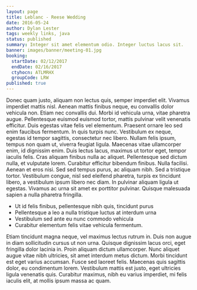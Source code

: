 ```yaml
---
layout: page
title: Leblanc - Reese Wedding
date: 2016-05-24
author: Dylan Lester
tags: weekly links, java
status: published
summary: Integer sit amet elementum odio. Integer luctus lacus sit.
banner: images/banner/meeting-01.jpg
booking:
  startDate: 02/12/2017
  endDate: 02/16/2017
  ctyhocn: ATLMRHX
  groupCode: LRW
published: true
---
```

Donec quam justo, aliquam non lectus quis, semper imperdiet elit. Vivamus imperdiet mattis nisl. Aenean mattis finibus neque, eu convallis dolor vehicula non. Etiam nec convallis dui. Morbi id vehicula urna, vitae pharetra augue. Pellentesque euismod euismod tortor, mattis pulvinar velit venenatis efficitur. Duis egestas vitae felis vel elementum. Praesent ornare leo sed enim faucibus fermentum. In quis turpis nunc. Vestibulum ex neque, egestas id tempor sagittis, consectetur nec libero. Nullam felis ipsum, tempus non quam ut, viverra feugiat ligula.
Maecenas vitae ullamcorper enim, id dignissim enim. Duis lectus lacus, maximus ut tortor eget, tempor iaculis felis. Cras aliquam finibus nulla ac aliquet. Pellentesque sed dictum nulla, et vulputate lorem. Curabitur efficitur bibendum finibus. Nulla facilisi. Aenean et eros nisi. Sed sed tempus purus, ac aliquam nibh. Sed a tristique tortor. Vestibulum congue, nisl sed eleifend pharetra, turpis ex tincidunt libero, a vestibulum ipsum libero nec diam. In pulvinar aliquam ligula ut egestas. Vivamus ac urna sit amet ex porttitor pulvinar. Quisque malesuada sapien a nulla pharetra fringilla.

* Ut id felis finibus, pellentesque nibh quis, tincidunt purus
* Pellentesque a leo a nulla tristique luctus at interdum urna
* Vestibulum sed ante eu nunc commodo vehicula
* Curabitur elementum felis vitae vehicula fermentum.

Etiam tincidunt magna neque, vel maximus lectus rutrum in. Duis non augue in diam sollicitudin cursus ut non urna. Quisque dignissim lacus orci, eget fringilla dolor lacinia in. Proin aliquam dictum ullamcorper. Nunc aliquet augue vitae nibh ultricies, sit amet interdum metus dictum. Morbi tincidunt est eget varius accumsan. Fusce sed laoreet felis. Maecenas quis sagittis dolor, eu condimentum lorem. Vestibulum mattis est justo, eget ultricies ligula venenatis quis. Curabitur maximus, nibh eu varius imperdiet, mi felis iaculis elit, at mollis ipsum massa ac quam.
